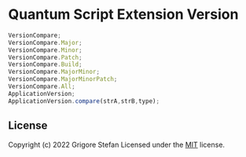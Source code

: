 # Quantum Script Extension Version

```javascript
VersionCompare;
VersionCompare.Major;
VersionCompare.Minor;
VersionCompare.Patch;
VersionCompare.Build;
VersionCompare.MajorMinor;
VersionCompare.MajorMinorPatch;
VersionCompare.All;
ApplicationVersion;
ApplicationVersion.compare(strA,strB,type);
```

## License

Copyright (c) 2022 Grigore Stefan
Licensed under the [MIT](LICENSE) license.
